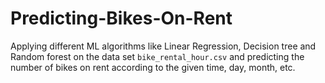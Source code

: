 # Predicting-Bikes-On-Rent
Applying different ML algorithms like Linear Regression, Decision tree  and Random forest on the data set `bike_rental_hour.csv` and predicting the number of bikes on rent according to the given time, day, month, etc.
